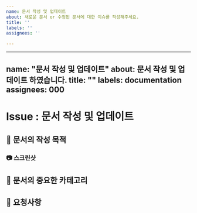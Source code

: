 ```yaml
---
name: 문서 작성 및 업데이트
about: 새로운 문서 or 수정된 문서에 대한 이슈를 작성해주세요.
title: ''
labels: ''
assignees: ''

---
```


---
name: "문서 작성 및 업데이트"
about: 문서 작성 및 업데이트 하였습니다.
title: ""
labels: documentation
assignees: 000
---

# Issue : 문서 작성 및 업데이트

## 📙 문서의 작성 목적  
<!--어떤 문서를 작성하였는지 기술해 주세요.-->

### 📷 스크린샷
<!-- 가능하다면 스크린샷도 추가해주세요 github issue는 drag and drop을 지원합니다-->

## 📘 문서의 중요한 카테고리 
<!--문서의 중요한 카테고리만 작성해주세요-->

## 📗 요청사항
<!--본인이 작성한 부분외에 조원들에게 요청하고 싶은 사항을 작성해주세요.-->